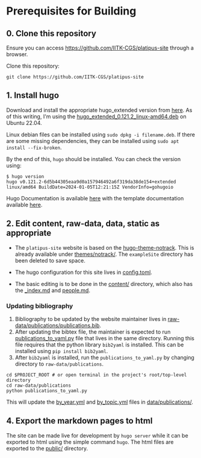 

# Prerequisites for Building

## 0. Clone this repository

Ensure you can access https://github.com/IITK-CGS/platipus-site through a browser.

Clone this repository:

```
git clone https://github.com/IITK-CGS/platipus-site
```

## 1. Install hugo

Download and install the appropriate hugo\_extended version from [here](https://github.com/gohugoio/hugo/releases). As of this writing, I'm using the [hugo_extended_0.121.2_linux-amd64.deb](https://github.com/gohugoio/hugo/releases/download/v0.121.2/hugo_extended_0.121.2_linux-amd64.deb) on Ubuntu 22.04.

Linux debian files can be installed using `sudo dpkg -i filename.deb`. If there are some missing dependencies, they can be installed using `sudo apt install --fix-broken`.

By the end of this, `hugo` should be installed. You can check the version using:

```
$ hugo version
hugo v0.121.2-6d5b44305eaa9d0a157946492a6f319da38de154+extended linux/amd64 BuildDate=2024-01-05T12:21:15Z VendorInfo=gohugoio
```

Hugo Documentation is available [here](https://gohugo.io/getting-started/) with the template documentation available [here](https://gohugo.io/getting-started/directory-structure/).

## 2. Edit content, raw-data, data, static as appropriate

- The `platipus-site` website is based on the [hugo-theme-notrack](https://github.com/gevhaz/hugo-theme-notrack). This is already available under [themes/notrack/](./themes/notrack/). The `exampleSite` directory has been deleted to save space.

- The hugo configuration for this site lives in [config.toml](./config.toml).

- The basic editing is to be done in the [content/](./content/) directory, which also has the [\_index.md](./content/_index.md) and [people.md](./content/people.md).

### Updating bibliography

1. Bibliography to be updated by the website maintainer lives in [raw-data/publications/publications.bib](./raw-data/publications/publications.bib).
2. After updating the bibtex file, the maintainer is expected to run [publications\_to\_yaml.py](./raw-data/publications/publications_to_yaml.py) file that lives in the same directory. Running this file requires that the python library `bib2yaml` is installed. This can be installed using `pip install bib2yaml`.
3. After `bib2yaml` is installed, run the `publications_to_yaml.py` by changing directory to `raw-data/publications`.

```
cd $PROJECT_ROOT # or open terminal in the project's root/top-level directory
cd raw-data/publications
python publications_to_yaml.py
```

This will update the [by\_year.yml](data/publications/by_year.yml) and [by\_topic.yml](data/publications/by_topic.yml) files in [data/publications/](./data/publications/).

## 4. Export the markdown pages to html

The site can be made live for development by `hugo server` while it can be exported to html using the simple command `hugo`. The html files are exported to the [public/](./public/) directory.
